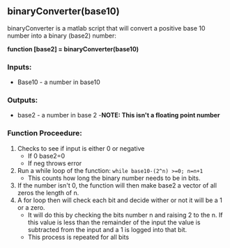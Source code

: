 ## binaryConverter(base10)

binaryConverter is a matlab script that will convert a positive base 10 number into a binary (base2) number:

**function [base2] = binaryConverter(base10)**

### Inputs:
    
-  Base10 - a number in base10

### Outputs:

- base2 - a number in base 2
  -**NOTE: This isn't a floating point number**
### Function Proceedure:

1. Checks to see if input is either 0 or negative
   - If 0 base2=0
   - If neg throws error
2. Run a while loop of the function: `while base10-(2^n) >=0; n=n+1`
   - This counts how long the binary number needs to be in bits.
3. If the number isn't 0, the function will then make base2 a vector of all zeros the length of n.
4. A for loop then will check each bit and decide wither or not it will be a 1 or a zero.
   - It will do this by checking the bits number n and raising 2 to the n. If this value is less than the remainder of the input the value is subtracted from the input and a 1 is logged into that bit.
   - This process is repeated for all bits


